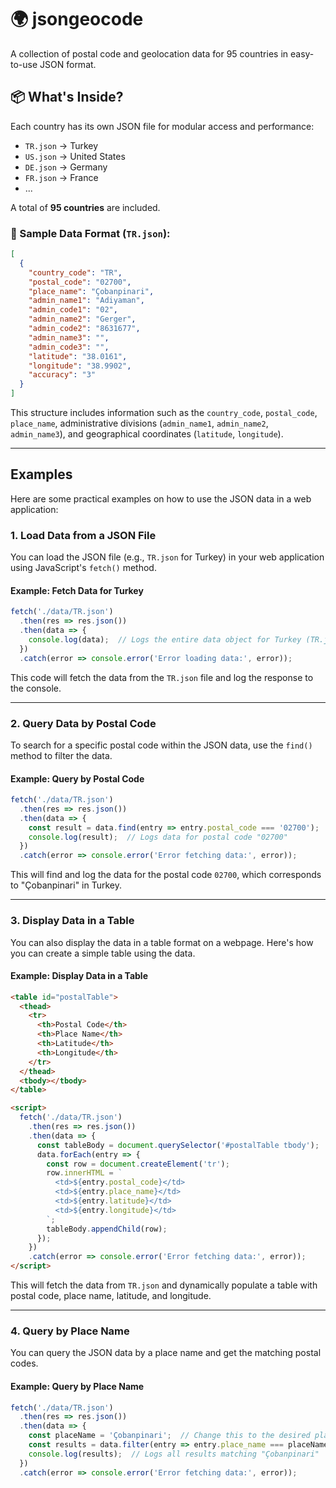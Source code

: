 # 🌍 jsongeocode

A collection of postal code and geolocation data for 95 countries in easy-to-use JSON format.  



## 📦 What's Inside?

Each country has its own JSON file for modular access and performance:
- `TR.json` → Turkey
- `US.json` → United States
- `DE.json` → Germany
- `FR.json` → France
- ...

A total of **95 countries** are included.

### 📁 Sample Data Format (`TR.json`):

```json
[
  {
    "country_code": "TR",
    "postal_code": "02700",
    "place_name": "Çobanpinari",
    "admin_name1": "Adiyaman",
    "admin_code1": "02",
    "admin_name2": "Gerger",
    "admin_code2": "8631677",
    "admin_name3": "",
    "admin_code3": "",
    "latitude": "38.0161",
    "longitude": "38.9902",
    "accuracy": "3"
  }
]
```


This structure includes information such as the `country_code`, `postal_code`, `place_name`, administrative divisions (`admin_name1`, `admin_name2`, `admin_name3`), and geographical coordinates (`latitude`, `longitude`).

---

## Examples

Here are some practical examples on how to use the JSON data in a web application:

### 1. Load Data from a JSON File

You can load the JSON file (e.g., `TR.json` for Turkey) in your web application using JavaScript's `fetch()` method.

#### Example: Fetch Data for Turkey

```javascript
fetch('./data/TR.json')
  .then(res => res.json())
  .then(data => {
    console.log(data);  // Logs the entire data object for Turkey (TR.json)
  })
  .catch(error => console.error('Error loading data:', error));
```

This code will fetch the data from the `TR.json` file and log the response to the console.

---

### 2. Query Data by Postal Code

To search for a specific postal code within the JSON data, use the `find()` method to filter the data.

#### Example: Query by Postal Code

```javascript
fetch('./data/TR.json')
  .then(res => res.json())
  .then(data => {
    const result = data.find(entry => entry.postal_code === '02700');
    console.log(result);  // Logs data for postal code "02700"
  })
  .catch(error => console.error('Error fetching data:', error));
```

This will find and log the data for the postal code `02700`, which corresponds to "Çobanpinari" in Turkey.

---

### 3. Display Data in a Table

You can also display the data in a table format on a webpage. Here's how you can create a simple table using the data.

#### Example: Display Data in a Table

```html
<table id="postalTable">
  <thead>
    <tr>
      <th>Postal Code</th>
      <th>Place Name</th>
      <th>Latitude</th>
      <th>Longitude</th>
    </tr>
  </thead>
  <tbody></tbody>
</table>

<script>
  fetch('./data/TR.json')
    .then(res => res.json())
    .then(data => {
      const tableBody = document.querySelector('#postalTable tbody');
      data.forEach(entry => {
        const row = document.createElement('tr');
        row.innerHTML = `
          <td>${entry.postal_code}</td>
          <td>${entry.place_name}</td>
          <td>${entry.latitude}</td>
          <td>${entry.longitude}</td>
        `;
        tableBody.appendChild(row);
      });
    })
    .catch(error => console.error('Error fetching data:', error));
</script>
```

This will fetch the data from `TR.json` and dynamically populate a table with postal code, place name, latitude, and longitude.

---

### 4. Query by Place Name

You can query the JSON data by a place name and get the matching postal codes.

#### Example: Query by Place Name

```javascript
fetch('./data/TR.json')
  .then(res => res.json())
  .then(data => {
    const placeName = 'Çobanpinari';  // Change this to the desired place name
    const results = data.filter(entry => entry.place_name === placeName);
    console.log(results);  // Logs all results matching "Çobanpinari"
  })
  .catch(error => console.error('Error fetching data:', error));
```

